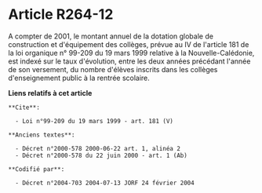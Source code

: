 # Article R264-12

A compter de 2001, le montant annuel de la dotation globale de construction et d'équipement des collèges, prévue au IV de
l'article 181 de la loi organique n° 99-209 du 19 mars 1999 relative à la Nouvelle-Calédonie, est indexé sur le taux
d'évolution, entre les deux années précédant l'année de son versement, du nombre d'élèves inscrits dans les collèges
d'enseignement public à la rentrée scolaire.

**Liens relatifs à cet article**

	**Cite**:

	  - Loi n°99-209 du 19 mars 1999 - art. 181 (V)

	**Anciens textes**:

	  - Décret n°2000-578 2000-06-22 art. 1, alinéa 2
	  - Décret n°2000-578 du 22 juin 2000 - art. 1 (Ab)

	**Codifié par**:

	  - Décret n°2004-703 2004-07-13 JORF 24 février 2004

